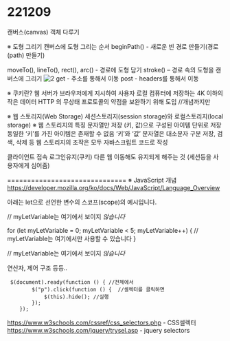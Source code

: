 # 221209
캔버스(canvas) 객체 다루기

※ 도형 그리기
캔버스에 도형 그리는 순서
beginPath() - 새로운 빈 경로 만들기(경로(path) 만들기)

moveTo(), lineTo(), rect(), arc() - 경로에 도형 담기
stroke() – 경로 속의 도형을 캔버스에 그리기
![2](https://user-images.githubusercontent.com/112832753/206888985-d5a16c7d-d5ed-4956-8114-9fe4942dd357.PNG)
get - 주소를 통해서 이동
post - headers를 통해서 이동

※ 쿠키란?
웹 서버가 브라우저에게 지시하여 사용자 로컬 컴퓨터에 저장하는 4K 이하의 작은 데이터
HTTP 의 무상태 프로토콜의 약점을 보완하기 위해 도입
//개념까지만

※ 웹 스토리지(Web Storage)
세션스토리지(session storage)와 로컬스토리지(local storage)
※ 웹 스토리지의 특징
문자열만 저장
(키, 값)으로 구성된 아이템 단위로 저장
동일한 ‘키’를 가진 아이템은 존재할 수 없음
‘키’와 ‘값’ 문자열은 대소문자 구분
저장, 검색, 삭제 등 웹 스토리지의 조작은 모두 자바스크립트 코드로 작성

클라이언트 접속
로그인유지(쿠키)
다른 웹 이동해도 유지되게 해주는 것 (세션등을 사용자에게 심어줌)

==============================
※ JavaScript 개념
https://developer.mozilla.org/ko/docs/Web/JavaScript/Language_Overview

아래는 let으로 선언한 변수의 스코프(scope)의 예시입니다.

// myLetVariable는 여기에서 보이지 *않습니다*

for (let myLetVariable = 0; myLetVariable < 5; myLetVariable++) {
  // myLetVariable는 여기에서만 사용할 수 있습니다
}

// myLetVariable는 여기에서 보이지 *않습니다*


연산자, 제어 구조 등등..


     $(document).ready(function () { //전체에서
            $("p").click(function () {  //셀렉터를 클릭하면
                $(this).hide(); //실행
            });
        });


https://www.w3schools.com/cssref/css_selectors.php - CSS셀렉터
https://www.w3schools.com/jquery/trysel.asp - jquery selectors
